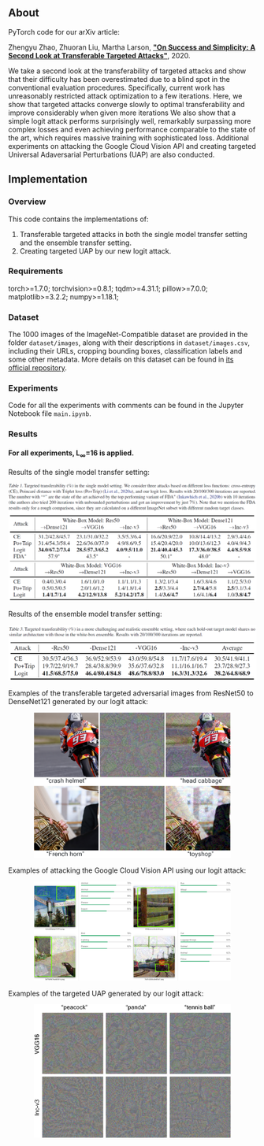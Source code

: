 ## About
PyTorch code for our arXiv article:

Zhengyu Zhao, Zhuoran Liu, Martha Larson, [**"On Success and Simplicity: A Second Look at Transferable Targeted Attacks"**](http://arxiv.org/abs/2012.11207), 2020.
<!-- <p align="center">
  <img src="https://github.com/ZhengyuZhao/color_adversarial/blob/master/figures/figure1.PNG" width='600'>
</p> -->
We take a second look at the transferability of targeted attacks and show that their difficulty has been overestimated due to a blind spot in the conventional evaluation procedures.
Specifically, current work has unreasonably restricted attack optimization to a few iterations.
Here, we show that targeted attacks converge slowly to optimal transferability and improve considerably when given more iterations
We also show that a simple logit attack performs surprisingly well, remarkably surpassing more complex losses and even achieving performance
comparable to the state of the art, which requires massive training with sophisticated loss.
Additional experiments on attacking the Google Cloud Vision API and creating targeted Universal Adaversarial Perturbations (UAP) are also conducted.

## Implementation

### Overview

This code contains the implementations of:
 1. Transferable targeted attacks in both the single model transfer setting and the ensemble transfer setting. 
 2. Creating targeted UAP by our new logit attack.
 
### Requirements
torch>=1.7.0; torchvision>=0.8.1; tqdm>=4.31.1; pillow>=7.0.0; matplotlib>=3.2.2;  numpy>=1.18.1; 

### Dataset

The 1000 images of the ImageNet-Compatible dataset are provided in the folder ```dataset/images```, along with their descriptions in  ```dataset/images.csv```, including their URLs, cropping bounding boxes, classification labels and some other metadata. More details on this dataset can be found in [its official repository](https://github.com/tensorflow/cleverhans/blob/master/examples/nips17_adversarial_competition/dataset).

### Experiments
Code for all the experiments with comments can be found in the Jupyter Notebook file ```main.ipynb```.

### Results
#### For all experiments, L<sub>&infin;</sub>=16 is applied.

Results of the single model transfer setting:
<p align="center">
  <img src="https://github.com/ZhengyuZhao/Targeted-Tansfer/blob/main/Figures/transfer_single.PNG" width='700'>
</p>


Results of the ensemble model transfer setting:
<p align="center">
  <img src="https://github.com/ZhengyuZhao/Targeted-Tansfer/blob/main/Figures/transfer_ensemble.PNG" width='700'>
</p>

Examples of the transferable targeted adversarial images from ResNet50 to DenseNet121 generated by our logit attack:
<p align="center">
  <img src="https://github.com/ZhengyuZhao/Targeted-Tansfer/blob/main/Figures/vis.PNG" width='400'>
</p>


Examples of attacking the Google Cloud Vision API using our logit attack:
<p align="center">
  <img src="https://github.com/ZhengyuZhao/Targeted-Tansfer/blob/main/Figures/google.PNG" width='400'>
</p>


Examples of the targeted UAP generated by our logit attack:
<p align="center">
  <img src="https://github.com/ZhengyuZhao/Targeted-Tansfer/blob/main/Figures/uap.PNG" width='400'>
</p>
